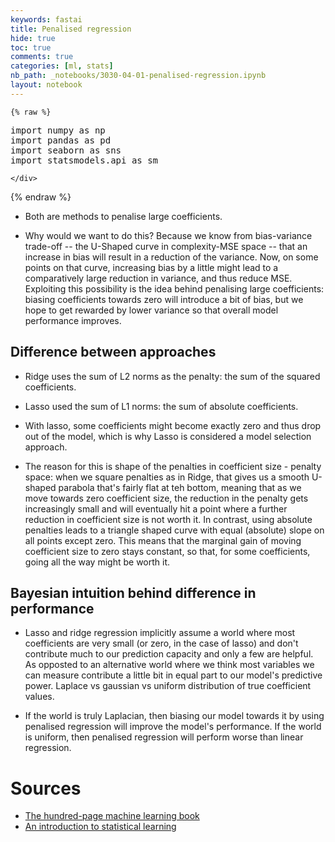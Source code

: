 ```yaml
---
keywords: fastai
title: Penalised regression
hide: true
toc: true
comments: true
categories: [ml, stats]
nb_path: _notebooks/3030-04-01-penalised-regression.ipynb
layout: notebook
---
```


<!--
#################################################
### THIS FILE WAS AUTOGENERATED! DO NOT EDIT! ###
#################################################
# file to edit: _notebooks/3030-04-01-penalised-regression.ipynb
-->

<div class="container" id="notebook-container">
        
    {% raw %}
    
<div class="cell border-box-sizing code_cell rendered">
<div class="input">

<div class="inner_cell">
    <div class="input_area">
<div class=" highlight hl-ipython3"><pre><span></span><span class="kn">import</span> <span class="nn">numpy</span> <span class="k">as</span> <span class="nn">np</span>
<span class="kn">import</span> <span class="nn">pandas</span> <span class="k">as</span> <span class="nn">pd</span>
<span class="kn">import</span> <span class="nn">seaborn</span> <span class="k">as</span> <span class="nn">sns</span>
<span class="kn">import</span> <span class="nn">statsmodels.api</span> <span class="k">as</span> <span class="nn">sm</span>
</pre></div>

    </div>
</div>
</div>

</div>
    {% endraw %}

<div class="cell border-box-sizing text_cell rendered"><div class="inner_cell">
<div class="text_cell_render border-box-sizing rendered_html">
<ul>
<li><p>Both are methods to penalise large coefficients.</p>
</li>
<li><p>Why would we want to do this? Because we know from bias-variance trade-off -- the U-Shaped curve in complexity-MSE space -- that an increase in bias will result in a reduction of the variance. Now, on some points on that curve, increasing bias by a little might lead to a comparatively large reduction in variance, and thus reduce MSE. Exploiting this possibility is the idea behind penalising large coefficients: biasing coefficients towards zero will introduce a bit of bias, but we hope to get rewarded by lower variance so that overall model performance improves.</p>
</li>
</ul>
<h2 id="Difference-between-approaches">Difference between approaches<a class="anchor-link" href="#Difference-between-approaches"> </a></h2><ul>
<li><p>Ridge uses the sum of L2 norms as the penalty: the sum of the squared coefficients.</p>
</li>
<li><p>Lasso used the sum of L1 norms: the sum of absolute coefficients.</p>
</li>
<li><p>With lasso, some coefficients might become exactly zero and thus drop out of the model, which is why Lasso is considered a model selection approach.</p>
</li>
<li><p>The reason for this is shape of the penalties in coefficient size - penalty space: when we square penalties as in Ridge, that gives us a smooth U-shaped parabola that's fairly flat at teh bottom, meaning that as we move towards zero coefficient size, the reduction in the penalty gets increasingly small and will eventually hit a point where a further reduction in coefficient size is not worth it. In contrast, using absolute penalties leads to a triangle shaped curve with equal (absolute) slope on all points except zero. This means that the marginal gain of moving coefficient size to zero stays constant, so that, for some coefficients, going all the way might be worth it.</p>
</li>
</ul>
<h2 id="Bayesian-intuition-behind-difference-in-performance">Bayesian intuition behind difference in performance<a class="anchor-link" href="#Bayesian-intuition-behind-difference-in-performance"> </a></h2><ul>
<li><p>Lasso and ridge regression implicitly assume a world where most coefficients are very small (or zero, in the case of lasso) and don't contribute much to our prediction capacity and only a few are helpful. As opposted to an alternative world where we think most variables we can measure contribute a little bit in equal part to our model's predictive power. Laplace vs gaussian vs uniform distribution of true coefficient values.</p>
</li>
<li><p>If the world is truly Laplacian, then biasing our model towards it by using penalised regression will improve the model's performance. If the world is uniform, then penalised regression will perform worse than linear regression.</p>
</li>
</ul>

</div>
</div>
</div>
<div class="cell border-box-sizing text_cell rendered"><div class="inner_cell">
<div class="text_cell_render border-box-sizing rendered_html">
<h1 id="Sources">Sources<a class="anchor-link" href="#Sources"> </a></h1><ul>
<li><a href="http://themlbook.com">The hundred-page machine learning book</a></li>
<li><a href="https://www.statlearning.com">An introduction to statistical learning</a></li>
</ul>

</div>
</div>
</div>
</div>
 

